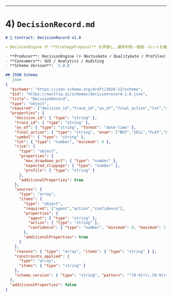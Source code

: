
---

# 4) `DecisionRecord.md`
```markdown
# 👑 Contract: DecisionRecord v1.0

> DecisionEngine が **StrategyProposal** を評価し、最終判断・根拠・ロットを確定した**裁定記録**。

- **Producer**: DecisionEngine（＋ NoctusGate / QualityGate / Profiles）
- **Consumers**: GUI / Analytics / Auditing
- **Schema Version**: `1.0.0`

## JSON Schema
```json
{
  "$schema": "https://json-schema.org/draft/2020-12/schema",
  "$id": "https://noctria.ai/schemas/decisionrecord-1.0.json",
  "title": "DecisionRecord",
  "type": "object",
  "required": ["decision_id","trace_id","as_of","final_action","lot","sources","reasons","schema_version"],
  "properties": {
    "decision_id": { "type": "string" },
    "trace_id": { "type": "string" },
    "as_of": { "type": "string", "format": "date-time" },
    "final_action": { "type": "string", "enum": ["BUY","SELL","FLAT","HOLD"] },
    "symbol": { "type": "string" },
    "lot": { "type": "number", "minimum": 0 },
    "risk": {
      "type": "object",
      "properties": {
        "max_drawdown_pct": { "type": "number" },
        "expected_slippage": { "type": "number" },
        "profile": { "type": "string" }
      },
      "additionalProperties": true
    },
    "sources": {
      "type": "array",
      "items": {
        "type": "object",
        "required": ["agent","action","confidence"],
        "properties": {
          "agent": { "type": "string" },
          "action": { "type": "string" },
          "confidence": { "type": "number", "minimum": 0, "maximum": 1 }
        },
        "additionalProperties": true
      }
    },
    "reasons": { "type": "array", "items": { "type": "string" } },
    "constraints_applied": {
      "type": "array",
      "items": { "type": "string" }
    },
    "schema_version": { "type": "string", "pattern": "^[0-9]+\\.[0-9]+\\.[0-9]+$" }
  },
  "additionalProperties": false
}
